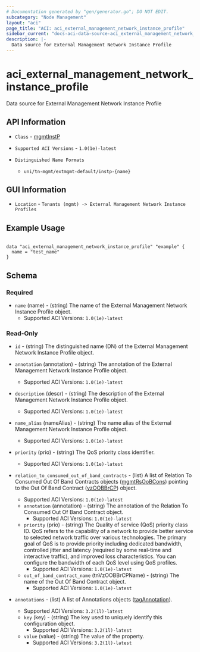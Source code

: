 ```yaml
---
# Documentation generated by "gen/generator.go"; DO NOT EDIT.
subcategory: "Node Management"
layout: "aci"
page_title: "ACI: aci_external_management_network_instance_profile"
sidebar_current: "docs-aci-data-source-aci_external_management_network_instance_profile"
description: |-
  Data source for External Management Network Instance Profile
---
```


# aci_external_management_network_instance_profile #

Data source for External Management Network Instance Profile

## API Information ##

* `Class` - [mgmtInstP](https://pubhub.devnetcloud.com/media/model-doc-latest/docs/app/index.html#/objects/mgmtInstP/overview)

* `Supported ACI Versions` - `1.0(1e)-latest`

* `Distinguished Name Formats`
  - `uni/tn-mgmt/extmgmt-default/instp-{name}`

## GUI Information ##

* `Location` - `Tenants (mgmt) -> External Management Network Instance Profiles`

## Example Usage ##

```hcl

data "aci_external_management_network_instance_profile" "example" {
  name = "test_name"
}

```

## Schema

### Required

* `name` (name) - (string) The name of the External Management Network Instance Profile object.
  - Supported ACI Versions: `1.0(1e)-latest`

### Read-Only

* `id` - (string) The distinguished name (DN) of the External Management Network Instance Profile object.
* `annotation` (annotation) - (string) The annotation of the External Management Network Instance Profile object.
  - Supported ACI Versions: `1.0(1e)-latest`
* `description` (descr) - (string) The description of the External Management Network Instance Profile object.
  - Supported ACI Versions: `1.0(1e)-latest`
* `name_alias` (nameAlias) - (string) The name alias of the External Management Network Instance Profile object.
  - Supported ACI Versions: `1.0(1e)-latest`
* `priority` (prio) - (string) The QoS priority class identifier.
  - Supported ACI Versions: `1.0(1e)-latest`

* `relation_to_consumed_out_of_band_contracts` - (list) A list of Relation To Consumed Out Of Band Contracts objects ([mgmtRsOoBCons](https://pubhub.devnetcloud.com/media/model-doc-latest/docs/app/index.html#/objects/mgmtRsOoBCons/overview)) pointing to the Out Of Band Contract ([vzOOBBrCP](https://pubhub.devnetcloud.com/media/model-doc-latest/docs/app/index.html#/objects/vzOOBBrCP/overview)) object.
  - Supported ACI Versions: `1.0(1e)-latest`
  * `annotation` (annotation) - (string) The annotation of the Relation To Consumed Out Of Band Contract object.
    - Supported ACI Versions: `1.0(1e)-latest`
  * `priority` (prio) - (string) The Quality of service (QoS) priority class ID. QoS refers to the capability of a network to provide better service to selected network traffic over various technologies. The primary goal of QoS is to provide priority including dedicated bandwidth, controlled jitter and latency (required by some real-time and interactive traffic), and improved loss characteristics. You can configure the bandwidth of each QoS level using QoS profiles.
    - Supported ACI Versions: `1.0(1e)-latest`
  * `out_of_band_contract_name` (tnVzOOBBrCPName) - (string) The name of the Out Of Band Contract object.
    - Supported ACI Versions: `1.0(1e)-latest`
* `annotations` - (list) A list of Annotations objects ([tagAnnotation](https://pubhub.devnetcloud.com/media/model-doc-latest/docs/app/index.html#/objects/tagAnnotation/overview)).
  - Supported ACI Versions: `3.2(1l)-latest`
  * `key` (key) - (string) The key used to uniquely identify this configuration object.
    - Supported ACI Versions: `3.2(1l)-latest`
  * `value` (value) - (string) The value of the property.
    - Supported ACI Versions: `3.2(1l)-latest`